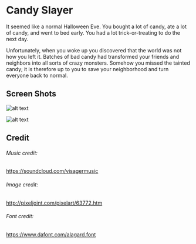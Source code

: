 # Candy Slayer
It seemed like a normal Halloween Eve. You bought a lot of candy, ate a lot of candy, and went to bed early. You had a lot trick-or-treating to do the next day.

Unfortunately, when you woke up you discovered that the world was not how you left it. Batches of bad candy had transformed your friends and neighbors into all sorts of crazy monsters. Somehow you missed the tainted candy; it is therefore up to you to save your neighborhood and turn everyone back to normal.
## Screen Shots
![alt text](http://i68.tinypic.com/2rzs4mw.png)

![alt text](http://i65.tinypic.com/214dx04.png)
## Credit
###### Music credit: 
https://soundcloud.com/visagermusic

###### Image credit: 
http://pixeljoint.com/pixelart/63772.htm

###### Font credit:
https://www.dafont.com/alagard.font
